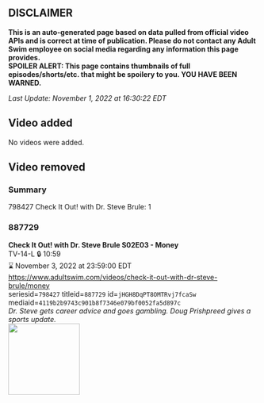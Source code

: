 ## DISCLAIMER
**This is an auto-generated page based on data pulled from official video APIs and is correct at time of publication. Please do not contact any Adult Swim employee on social media regarding any information this page provides.**  
**SPOILER ALERT: This page contains thumbnails of full episodes/shorts/etc. that might be spoilery to you. YOU HAVE BEEN WARNED.**  

_Last Update: November 1, 2022 at 16:30:22 EDT_
## Video added
No videos were added.  
## Video removed
### Summary
798427 Check It Out! with Dr. Steve Brule: 1  
### 887729
**Check It Out! with Dr. Steve Brule S02E03 - Money**  
TV-14-L 🔒 10:59  
⌛ November 3, 2022 at 23:59:00 EDT  
https://www.adultswim.com/videos/check-it-out-with-dr-steve-brule/money  
seriesid=`798427` titleid=`887729` id=`jHGH8DqPT8OMTRvj7fcaSw` mediaid=`4119b2b9743c901b8f7346e079bf0052fa5d897c`  
_Dr. Steve gets career advice and goes gambling. Doug Prishpreed gives a sports update._  
<a href="https://media.cdn.adultswim.com/uploads/20200302/thumbnails/2_20321557284-checkitout_202_bim.jpg"><img src="https://media.cdn.adultswim.com/uploads/20200302/thumbnails/2_20321557284-checkitout_202_bim.jpg" height="144px" /></a>
